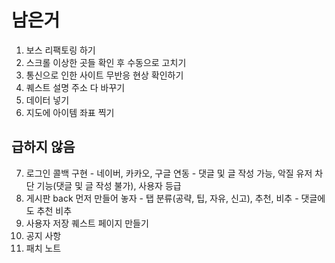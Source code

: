 # 남은거

1. 보스 리팩토링 하기
2. 스크롤 이상한 곳들 확인 후 수동으로 고치기
3. 통신으로 인한 사이트 무반응 현상 확인하기
4. 퀘스트 설명 주소 다 바꾸기
5. 데이터 넣기
6. 지도에 아이템 좌표 찍기

## 급하지 않음

7. 로그인 콜백 구현 - 네이버, 카카오, 구글 연동 - 댓글 및 글 작성 가능, 악질 유저 차단 기능(댓글 및 글 작성 불가), 사용자 등급
8. 게시판 back 먼저 만들어 놓자 - 탭 분류(공략, 팁, 자유, 신고), 추천, 비추 - 댓글에도 추천 비추
9. 사용자 저장 퀘스트 페이지 만들기
10. 공지 사항
11. 패치 노트

